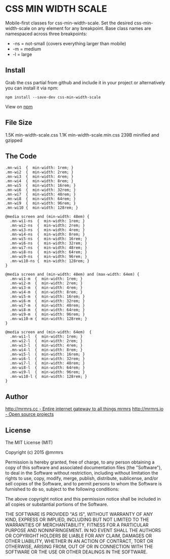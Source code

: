 # CSS MIN WIDTH SCALE

  Mobile-first classes for css-min-width-scale.
  Set the desired css-min-width-scale on any element for any breakpoint.
  Base class names are namespaced across three breakpoints:

*  -ns = not-small (covers everything larger than mobile)
*  -m  = medium
*  -l  = large

## Install
Grab the css partial from github and include it in your project or alternatively
you can install it via npm:
```
npm install --save-dev css-min-width-scale
```
View on [npm](https://www.npmjs.org/package/css-min-width-scale)


## File Size

1.5K min-width-scale.css
1.1K min-width-scale.min.css
239B minified and gzipped

## The Code
```
.mn-wi1  {  min-width: 1rem; }
.mn-wi2  {  min-width: 2rem; }
.mn-wi3  {  min-width: 4rem; }
.mn-wi4  {  min-width: 8rem; }
.mn-wi5  {  min-width: 16rem; }
.mn-wi6  {  min-width: 32rem; }
.mn-wi7  {  min-width: 48rem; }
.mn-wi8  {  min-width: 64rem; }
.mn-wi9  {  min-width: 96rem; }
.mn-wi10 {  min-width: 128rem; }

@media screen and (min-width: 48em) {
  .mn-wi1-ns  {  min-width: 1rem; }
  .mn-wi2-ns  {  min-width: 2rem; }
  .mn-wi3-ns  {  min-width: 4rem; }
  .mn-wi4-ns  {  min-width: 8rem; }
  .mn-wi5-ns  {  min-width: 16rem; }
  .mn-wi6-ns  {  min-width: 32rem; }
  .mn-wi7-ns  {  min-width: 48rem; }
  .mn-wi8-ns  {  min-width: 64rem; }
  .mn-wi9-ns  {  min-width: 96rem; }
  .mn-wi10-ns {  min-width: 128rem; }
}

@media screen and (min-width: 48em) and (max-width: 64em) {
  .mn-wi1-m  {  min-width: 1rem; }
  .mn-wi2-m  {  min-width: 2rem; }
  .mn-wi3-m  {  min-width: 4rem; }
  .mn-wi4-m  {  min-width: 8rem; }
  .mn-wi5-m  {  min-width: 16rem; }
  .mn-wi6-m  {  min-width: 32rem; }
  .mn-wi7-m  {  min-width: 48rem; }
  .mn-wi8-m  {  min-width: 64rem; }
  .mn-wi9-m  {  min-width: 96rem; }
  .mn-wi10-m {  min-width: 128rem; }
}

@media screen and (min-width: 64em)  {
  .mn-wi1-l  {  min-width: 1rem; }
  .mn-wi2-l  {  min-width: 2rem; }
  .mn-wi3-l  {  min-width: 4rem; }
  .mn-wi4-l  {  min-width: 8rem; }
  .mn-wi5-l  {  min-width: 16rem; }
  .mn-wi6-l  {  min-width: 32rem; }
  .mn-wi7-l  {  min-width: 48rem; }
  .mn-wi8-l  {  min-width: 64rem; }
  .mn-wi9-l  {  min-width: 96rem; }
  .mn-wi10-l {  min-width: 128rem; }
}

```

## Author

[http://mrmrs.cc - Entire internet gateway to all things mrmrs](http://mrmrs.cc)
[http://mrmrs.io - Open source projects](http://mrmrs.io)

## License

The MIT License (MIT)

Copyright (c) 2015 @mrmrs

Permission is hereby granted, free of charge, to any person obtaining a copy
of this software and associated documentation files (the "Software"), to deal
in the Software without restriction, including without limitation the rights
to use, copy, modify, merge, publish, distribute, sublicense, and/or sell
copies of the Software, and to permit persons to whom the Software is
furnished to do so, subject to the following conditions:

The above copyright notice and this permission notice shall be included in
all copies or substantial portions of the Software.

THE SOFTWARE IS PROVIDED "AS IS", WITHOUT WARRANTY OF ANY KIND, EXPRESS OR
IMPLIED, INCLUDING BUT NOT LIMITED TO THE WARRANTIES OF MERCHANTABILITY,
FITNESS FOR A PARTICULAR PURPOSE AND NONINFRINGEMENT. IN NO EVENT SHALL THE
AUTHORS OR COPYRIGHT HOLDERS BE LIABLE FOR ANY CLAIM, DAMAGES OR OTHER
LIABILITY, WHETHER IN AN ACTION OF CONTRACT, TORT OR OTHERWISE, ARISING FROM,
OUT OF OR IN CONNECTION WITH THE SOFTWARE OR THE USE OR OTHER DEALINGS IN
THE SOFTWARE.

